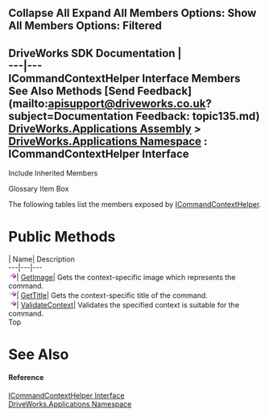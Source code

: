 Collapse All Expand All Members Options: Show All  Members Options: Filtered   
---  
DriveWorks SDK Documentation  |   
---|---  
ICommandContextHelper Interface Members   
See Also Methods [Send Feedback](mailto:apisupport@driveworks.co.uk?subject=Documentation Feedback: topic135.md)  
[DriveWorks.Applications Assembly](topic13.md) > [DriveWorks.Applications Namespace](topic16.md) : ICommandContextHelper Interface  
---  
  
Include Inherited Members    


Glossary Item Box

The following tables list the members exposed by [ICommandContextHelper](topic135.md).

# Public Methods

| Name| Description  
---|---|---  
![ Method](dotnetimages/Method.gif)| [GetImage](topic140.md)| Gets the context-specific image which represents the command.   
![ Method](dotnetimages/Method.gif)| [GetTitle](topic141.md)| Gets the context-specific title of the command.   
![ Method](dotnetimages/Method.gif)| [ValidateContext](topic142.md)| Validates the specified context is suitable for the command.   
Top

# See Also

#### Reference

[ICommandContextHelper Interface](topic135.md)   
[DriveWorks.Applications Namespace](topic16.md)


